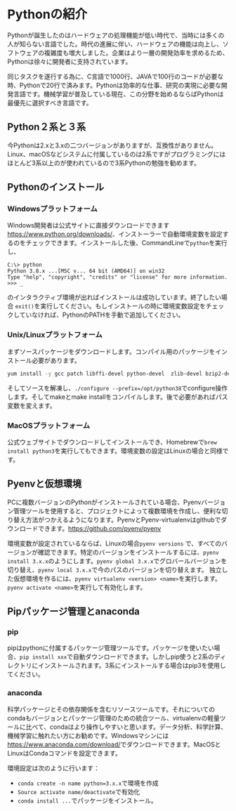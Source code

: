 # Pythonの紹介

Pythonが誕生したのはハードウェアの処理機能が低い時代で、当時には多くの人が知らない言語でした。時代の進展に伴い、ハードウェアの機能は向上し、ソフトウェアの複雑度も増大しました。企業はより一層の開発効率を求めるため、Pythonは徐々に開発者に支持されています。

同じタスクを遂行する為に、C言語で1000行、JAVAで100行のコードが必要な時、Pythonで20行で済みます。Pythonは効率的な仕事、研究の実現に必要な開発言語です。機械学習が普及している現在、この分野を始めるならばPythonは最優先に選択すべき言語です。

## Python２系と３系

今Pythonは2.xと3.xの二つバージョンがありますが、互換性がありません。Linux、macOSなどシステムに付属しているのは2系ですがプログラミングにはほとんど3系以上のが使われているので3系Pythonの勉強を勧めます。

## Pythonのインストール

### Windowsプラットフォーム

Windows開発者は公式サイトに直接ダウンロードできます<https://www.python.org/downloads/>、インストーラーで自動環境変数を設定するのをチェックできます。インストールした後、CommandLineで`python`を実行し、

```shell
C:\> python
Python 3.8.x ...[MSC v... 64 bit (AMD64)] on win32
Type "help", "copyright", "credits" or "license" for more information.
>>> _
```

のインタラクティブ環境が出ればインストールは成功しています。終了したい場合
`exit()`を実行してください。もしインストールの時に環境変数設定をチェックしていなければ、PythonのPATHを手動で追加してください。

### Unix/Linuxプラットフォーム

まずソースパッケージをダウンロードします。コンパイル用のパッケージをインストール必要があります。

```bash
yum install -y gcc patch libffi-devel python-devel  zlib-devel bzip2-devel openssl-devel ncurses-devel sqlite-devel readline-devel tk-devel gdbm-devel db4-devel libpcap-devel xz-devel
```

そしてソースを解凍し、`./configure --prefix=/opt/python38`でconfigure操作します。そしてmakeとmake installをコンパイルします。後で必要があればパス変数を変えます。

### MacOSプラットフォーム

公式ウェブサイトでダウンロードしてインストールでき、Homebrewで`brew install python3`を実行してもできます。環境変数の設定はLinuxの場合と同様です。

## Pyenvと仮想環境

PCに複数バージョンのPythonがインストールされている場合、Pyenvバージョン管理ツールを使用すると、プロジェクトによって複数環境を作成し、便利な切り替え方法がつかえるようになります。PyenvとPyenv-virtualenvはgithubでダウンロードできます。<https://github.com/pyenv/pyenv>

環境変数が設定されているならば、Linuxの場合`pyenv versions` で、すべてのバージョンが確認できます。特定のバージョンをインストールするには、`pyenv install 3.x.x`のようにします。`pyenv global 3.x.x`でグロバールバージョンを切り替え、`pyenv local 3.x.x`で今のパスのバージョンを切り替えます。
独立した仮想環境を作るには、`pyenv virtualenv <version> <name>`を実行します。
`pyenv activate <name>`を実行して有効化します。

## Pipパッケージ管理とanaconda

### pip

pipはpythonに付属するパッケージ管理ツールです。パッケージを使いたい場合、`pip install xxx`で自動ダウンロードできます。しかしpip使うと2系のディレクトリにインストールされます。3系にインストールする場合はpip3を使用してください。

### anaconda

科学パッケージとその依存関係を含むリソースツールです。それについてのcondaもバージョンとパッケージ管理のための統合ツール、virtualenvの軽量ツールに比べて、condaはより操作しやすいと思います。データ分析、科学計算、機械学習に触れたい方にお勧めです。Windowsマシンには<https://www.anaconda.com/download/>でダウンロードできます。MacOSとLinuxはCondaコマンドを設定できます。

環境設定は次のように行います：

* `conda create -n name python=3.x.x`で環境を作成
* `Source activate name/deactivate`で有効化
* `conda install ...`でパッケージをインストール。
